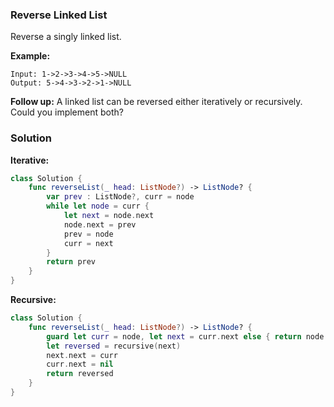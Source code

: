 
### Reverse Linked List

Reverse a singly linked list.

__Example:__
```
Input: 1->2->3->4->5->NULL
Output: 5->4->3->2->1->NULL
```

__Follow up:__
A linked list can be reversed either iteratively or recursively. Could you implement both?

### Solution
__Iterative:__
```Swift
class Solution {
    func reverseList(_ head: ListNode?) -> ListNode? {
        var prev : ListNode?, curr = node
        while let node = curr {
            let next = node.next
            node.next = prev
            prev = node
            curr = next
        }
        return prev
    }
}
```
__Recursive:__
```Swift
class Solution {
    func reverseList(_ head: ListNode?) -> ListNode? {
        guard let curr = node, let next = curr.next else { return node }
        let reversed = recursive(next)
        next.next = curr
        curr.next = nil
        return reversed
    }
}
```